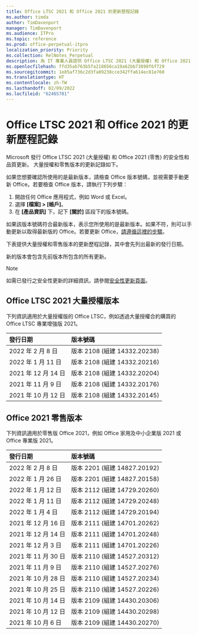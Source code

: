 ```yaml
---
title: Office LTSC 2021 和 Office 2021 的更新歷程記錄
ms.author: timda
author: TimDavenport
manager: TimDavenport
ms.audience: ITPro
ms.topic: reference
ms.prod: office-perpetual-itpro
localization_priority: Priority
ms.collection: RelNotes_Perpetual
description: 為 IT 專業人員提供 Office LTSC 2021 (大量授權) 和 Office 2021 (零售) 永久版本的更新歷程記錄。
ms.openlocfilehash: ffd35ab763b5fa218656ca19a62bb73898f6f729
ms.sourcegitcommit: 1e85af736c2d3fa89238cce342ffa614ec81e760
ms.translationtype: HT
ms.contentlocale: zh-TW
ms.lasthandoff: 02/09/2022
ms.locfileid: "62465781"
---
```

# <a name="update-history-for-office-ltsc-2021-and-office-2021"></a>Office LTSC 2021 和 Office 2021 的更新歷程記錄

Microsoft 發行 Office LTSC 2021 (大量授權) 和 Office 2021 (零售) 的安全性和品質更新。 大量授權和零售版本的更新記錄如下。

如果您想要確認所使用的是最新版本，請檢查 Office 版本號碼，並視需要手動更新 Office。若要檢查 Office 版本，請執行下列步驟：

  1.    開啟任何 Office 應用程式，例如 Word 或 Excel。
  2.    選擇 **[檔案] > [帳戶]**。
  3.    在 **[產品資訊]** 下，記下 **[關於]** 區段下的版本號碼。

如果該版本號碼符合最新版本，表示您所使用的是最新版本。如果不符，則可以手動更新以取得最新版的 Office。若要更新 Office，[請遵循這裡的步驟](https://support.office.com/article/2ab296f3-7f03-43a2-8e50-46de917611c5)。


下表提供大量授權和零售版本的更新歷程記錄，其中會先列出最新的發行日期。

新的版本會包含先前版本所包含的所有更新。
  
> [!NOTE]
> 如需已發行之安全性更新的詳細資訊，請參閱[安全性更新頁面](./microsoft365-apps-security-updates.md)。
  
## <a name="volume-licensed-versions-of-office-ltsc-2021"></a>Office LTSC 2021 大量授權版本
下列資訊適用於大量授權版的 Office LTSC，例如透過大量授權合約購買的 Office LTSC 專業增強版 2021。

|**發行日期**|**版本號碼**|
|:-----|:-----|
|2022 年 2 月 8 日|版本 2108 (組建 14332.20238)|
|2022 年 1 月 11 日|版本 2108 (組建 14332.20216)|
|2021 年 12 月 14 日|版本 2108 (組建 14332.20204)|
|2021 年 11 月 9 日|版本 2108 (組建 14332.20176)|
|2021 年 10 月 12 日|版本 2108 (組建 14332.20145)|

## <a name="retail-versions-of-office-2021"></a>Office 2021 零售版本
下列資訊適用於零售版 Office 2021，例如 Office 家用及中小企業版 2021 或 Office 專業版 2021。

|**發行日期**|**版本號碼**|
|:-----|:-----|
|2022 年 2 月 8 日|版本 2201 (組建 14827.20192)|
|2022 年 1 月 26 日|版本 2201 (組建 14827.20158)|
|2022 年 1 月 12 日|版本 2112 (組建 14729.20260)|
|2022 年 1 月 11 日|版本 2112 (組建 14729.20248)|
|2022 年 1 月 4 日|版本 2112 (組建 14729.20194)|
|2021 年 12 月 16 日|版本 2111 (組建 14701.20262)|
|2021 年 12 月 14 日|版本 2111 (組建 14701.20248)|
|2021 年 12 月 3 日|版本 2111 (組建 14701.20226)|
|2021 年 11 月 30 日|版本 2110 (組建 14527.20312)|
|2021 年 11 月 9 日|版本 2110 (組建 14527.20276)|
|2021 年 10 月 28 日|版本 2110 (組建 14527.20234)|
|2021 年 10 月 25 日|版本 2110 (組建 14527.20226)|
|2021 年 10 月 14 日|版本 2109 (組建 14430.20306)|
|2021 年 10 月 12 日|版本 2109 (組建 14430.20298)|
|2021 年 10 月 6 日|版本 2109 (組建 14430.20270)|
